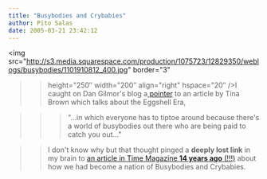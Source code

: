 ```yaml
---
title: "Busybodies and Crybabies"
author: Pito Salas
date: 2005-03-21 23:42:12
---
```

<img
src="http://s3.media.squarespace.com/production/1075723/12829350/weblogs/busybodies/1101910812_400.jpg"
border="3"

>>

>> height="250″ width="200″ align="right" hspace="20″ />I caught on Dan
Gilmor's blog a[
pointer](<http://dangillmor.typepad.com/dan_gillmor_on_grassroots/2005/03/hint_its_hyperb.html>)
to an article by Tina Brown which talks about the Eggshell Era,

>>

>>> "…in which everyone has to tiptoe around because there's a world of
busybodies out there who are being paid to catch you out…"

>>

>> I don't know why but that thought pinged a **deeply lost link** in my brain
to [an article in Time Magazine **14 years ago**
(!!!)](<http://www.time.com/time/archive/preview/0,10987,973582,00.html>)
about how we had become a nation of Busybodies and Crybabies.


